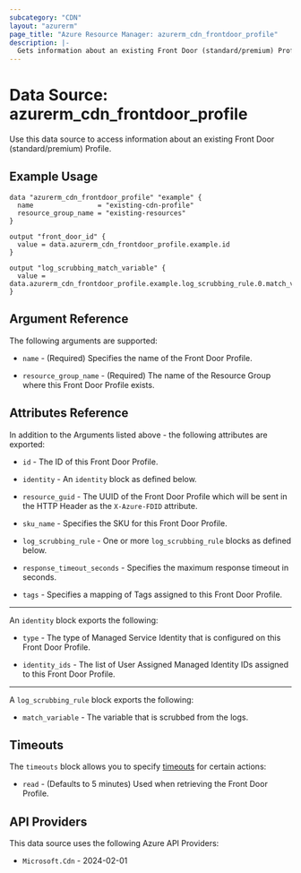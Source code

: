 ```yaml
---
subcategory: "CDN"
layout: "azurerm"
page_title: "Azure Resource Manager: azurerm_cdn_frontdoor_profile"
description: |-
  Gets information about an existing Front Door (standard/premium) Profile.
---
```


# Data Source: azurerm_cdn_frontdoor_profile

Use this data source to access information about an existing Front Door (standard/premium) Profile.

## Example Usage

```hcl
data "azurerm_cdn_frontdoor_profile" "example" {
  name                = "existing-cdn-profile"
  resource_group_name = "existing-resources"
}

output "front_door_id" {
  value = data.azurerm_cdn_frontdoor_profile.example.id
}

output "log_scrubbing_match_variable" {
  value = data.azurerm_cdn_frontdoor_profile.example.log_scrubbing_rule.0.match_variable
}
```

## Argument Reference

The following arguments are supported:

* `name` - (Required) Specifies the name of the Front Door Profile.

* `resource_group_name` - (Required) The name of the Resource Group where this Front Door Profile exists.

## Attributes Reference

In addition to the Arguments listed above - the following attributes are exported:

* `id` - The ID of this Front Door Profile.

* `identity` - An `identity` block as defined below.

* `resource_guid` - The UUID of the Front Door Profile which will be sent in the HTTP Header as the `X-Azure-FDID` attribute.

* `sku_name` - Specifies the SKU for this Front Door Profile.

* `log_scrubbing_rule` - One or more `log_scrubbing_rule` blocks as defined below.

* `response_timeout_seconds` - Specifies the maximum response timeout in seconds.

* `tags` - Specifies a mapping of Tags assigned to this Front Door Profile.

---

An `identity` block exports the following:

* `type` - The type of Managed Service Identity that is configured on this Front Door Profile.

* `identity_ids` - The list of User Assigned Managed Identity IDs assigned to this Front Door Profile.

---

A `log_scrubbing_rule` block exports the following:

* `match_variable` - The variable that is scrubbed from the logs.

## Timeouts

The `timeouts` block allows you to specify [timeouts](https://www.terraform.io/language/resources/syntax#operation-timeouts) for certain actions:

* `read` - (Defaults to 5 minutes) Used when retrieving the Front Door Profile.

## API Providers
<!-- This section is generated, changes will be overwritten -->
This data source uses the following Azure API Providers:

* `Microsoft.Cdn` - 2024-02-01
